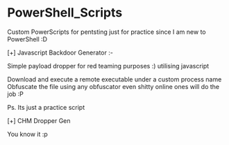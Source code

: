 # PowerShell_Scripts

Custom PowerScripts for pentsting just for practice since I am new to PowerShell :D 

[+] Javascript Backdoor Generator :- 

Simple payload dropper for red teaming purposes :) utilising javascript 

Download and execute a remote executable under a custom process name 
Obfuscate the file using any obfuscator even shitty online ones will do the job :P 

Ps. Its just a practice script 


[+] CHM Dropper Gen

You know it :p 
